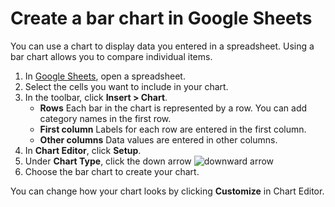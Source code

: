 # Create a bar chart in Google Sheets
You can use a chart to display data you entered in a spreadsheet. Using a bar chart allows you to compare individual items.

1. In [Google Sheets](https://www.google.com/sheets/about/), open a spreadsheet.
2. Select the cells you want to include in your chart.
3. In the toolbar, click **Insert > Chart**.
    - **Rows** Each bar in the chart is represented by a row. You can add category names in the first row.
    - **First column** Labels for each row are entered in the first column.
    - **Other columns** Data values are entered in other columns. 
4. In **Chart Editor**, click **Setup**.
5. Under **Chart Type**, click the down arrow ![downward arrow](https://lh3.googleusercontent.com/7acH9pM1qZl0MEFmPRkOPeuNk48-E7Wbn08-h9yfGXbkMTKHY0kOPqurH20N2jHFwZY=w36-h36)
6. Choose the bar chart to create your chart.

You can change how your chart looks by clicking **Customize** in Chart Editor.
